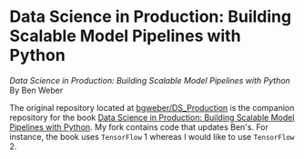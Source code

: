 # Data Science in Production: Building Scalable Model Pipelines with Python #
*Data Science in Production: Building Scalable Model Pipelines with Python*<br />
By Ben Weber

The original repository located at [bgweber/DS_Production](https://github.com/bgweber/DS_Production) is the companion repository for the book [Data Science in Production: Building Scalable Model Pipelines with Python](https://www.amazon.com/Data-Science-Production-Building-Pipelines-ebook/dp/B083H2YWP4). My fork contains code that updates Ben's. For instance, the book uses `TensorFlow` 1 whereas I would like to use `TensorFlow` 2. 

